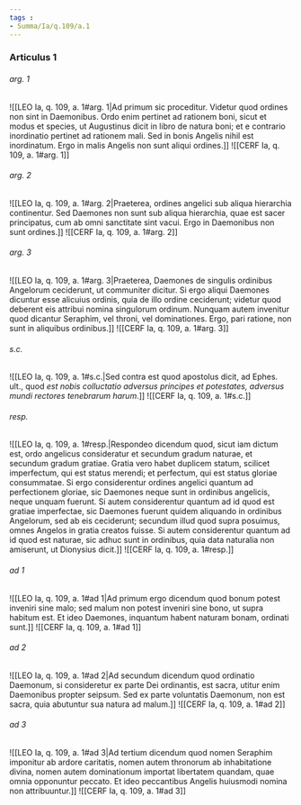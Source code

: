 ```yaml
---
tags : 
- Summa/Ia/q.109/a.1
---
```


### Articulus 1

###### arg. 1
![[LEO Ia, q. 109, a. 1#arg. 1|Ad primum sic proceditur. Videtur quod ordines non sint in Daemonibus. Ordo enim pertinet ad rationem boni, sicut et modus et species, ut Augustinus dicit in libro de natura boni; et e contrario inordinatio pertinet ad rationem mali. Sed in bonis Angelis nihil est inordinatum. Ergo in malis Angelis non sunt aliqui ordines.]]
![[CERF Ia, q. 109, a. 1#arg. 1]]

###### arg. 2
![[LEO Ia, q. 109, a. 1#arg. 2|Praeterea, ordines angelici sub aliqua hierarchia continentur. Sed Daemones non sunt sub aliqua hierarchia, quae est sacer principatus, cum ab omni sanctitate sint vacui. Ergo in Daemonibus non sunt ordines.]]
![[CERF Ia, q. 109, a. 1#arg. 2]]

###### arg. 3
![[LEO Ia, q. 109, a. 1#arg. 3|Praeterea, Daemones de singulis ordinibus Angelorum ceciderunt, ut communiter dicitur. Si ergo aliqui Daemones dicuntur esse alicuius ordinis, quia de illo ordine ceciderunt; videtur quod deberent eis attribui nomina singulorum ordinum. Nunquam autem invenitur quod dicantur Seraphim, vel throni, vel dominationes. Ergo, pari ratione, non sunt in aliquibus ordinibus.]]
![[CERF Ia, q. 109, a. 1#arg. 3]]

###### s.c.
![[LEO Ia, q. 109, a. 1#s.c.|Sed contra est quod apostolus dicit, ad Ephes. ult., quod *est nobis colluctatio adversus principes et potestates, adversus mundi rectores tenebrarum harum*.]]
![[CERF Ia, q. 109, a. 1#s.c.]]

###### resp.
![[LEO Ia, q. 109, a. 1#resp.|Respondeo dicendum quod, sicut iam dictum est, ordo angelicus consideratur et secundum gradum naturae, et secundum gradum gratiae. Gratia vero habet duplicem statum, scilicet imperfectum, qui est status merendi; et perfectum, qui est status gloriae consummatae. Si ergo considerentur ordines angelici quantum ad perfectionem gloriae, sic Daemones neque sunt in ordinibus angelicis, neque unquam fuerunt. Si autem considerentur quantum ad id quod est gratiae imperfectae, sic Daemones fuerunt quidem aliquando in ordinibus Angelorum, sed ab eis ceciderunt; secundum illud quod supra posuimus, omnes Angelos in gratia creatos fuisse. Si autem considerentur quantum ad id quod est naturae, sic adhuc sunt in ordinibus, quia data naturalia non amiserunt, ut Dionysius dicit.]]
![[CERF Ia, q. 109, a. 1#resp.]]

###### ad 1
![[LEO Ia, q. 109, a. 1#ad 1|Ad primum ergo dicendum quod bonum potest inveniri sine malo; sed malum non potest inveniri sine bono, ut supra habitum est. Et ideo Daemones, inquantum habent naturam bonam, ordinati sunt.]]
![[CERF Ia, q. 109, a. 1#ad 1]]

###### ad 2
![[LEO Ia, q. 109, a. 1#ad 2|Ad secundum dicendum quod ordinatio Daemonum, si consideretur ex parte Dei ordinantis, est sacra, utitur enim Daemonibus propter seipsum. Sed ex parte voluntatis Daemonum, non est sacra, quia abutuntur sua natura ad malum.]]
![[CERF Ia, q. 109, a. 1#ad 2]]

###### ad 3
![[LEO Ia, q. 109, a. 1#ad 3|Ad tertium dicendum quod nomen Seraphim imponitur ab ardore caritatis, nomen autem thronorum ab inhabitatione divina, nomen autem dominationum importat libertatem quandam, quae omnia opponuntur peccato. Et ideo peccantibus Angelis huiusmodi nomina non attribuuntur.]]
![[CERF Ia, q. 109, a. 1#ad 3]]

